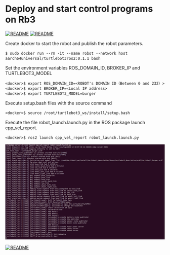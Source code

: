 # Deploy and start control programs on Rb3

[![README](https://img.shields.io/badge/%E4%B8%AD%E6%96%87-brightgreen)](./Initiate_Robot_CN.md)
[![README](https://img.shields.io/badge/Contents-blue)](./README.md)

Create docker to start the robot and publish the robot parameters.<br>

```buildoutcfg
$ sudo docker run --rm -it --name robot --network host aarch64universal/turtlebot3ros2:0.1.1 bash 
```

Set the environment variables ROS_DOMAIN_ID, BROKER_IP and TURTLEBOT3_MODEL<br>

```buildoutcfg
<docker>$ export ROS_DOMAIN_ID=<ROBOT's DOMAIN ID（Between 0 and 232）>
<docker>$ export BROKER_IP=<Local IP address>
<docker>$ export TURTLEBOT3_MODEL=burger
```

Execute setup.bash files with the source command<br>

```buildoutcfg
<docker>$ source /root/turtlebot3_ws/install/setup.bash
```

Execute the file robot_launch.launch.py in the ROS package launch cpp_vel_report.<br>

 ```buildoutcfg
<docker>$ ros2 launch cpp_vel_report robot_launch.launch.py
```

 ![image](./images/6.png)<br>
 
 
 
 [![README](https://img.shields.io/badge/Check_whether_the_system_is_running_successfully-yellow)](./System_Check.md)